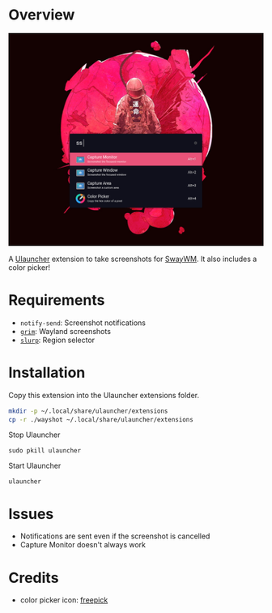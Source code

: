 # Overview

![Extension preview image](images/preview.png)

A [Ulauncher](https://github.com/Ulauncher/Ulauncher) extension to take screenshots for [SwayWM](https://github.com/swaywm/sway).
It also includes a color picker! 

# Requirements
- `notify-send`: Screenshot notifications
- [`grim`](https://github.com/emersion/grim): Wayland screenshots
- [`slurp`](https://github.com/emersion/slurp): Region selector

# Installation
Copy this extension into the Ulauncher extensions folder.
```bash
mkdir -p ~/.local/share/ulauncher/extensions
cp -r ./wayshot ~/.local/share/ulauncher/extensions
```

Stop Ulauncher
```
sudo pkill ulauncher
```

Start Ulauncher
```
ulauncher
```

# Issues
- Notifications are sent even if the screenshot is cancelled
- Capture Monitor doesn't always work

# Credits
- color picker icon: [freepick](https://www.flaticon.com/free-icon/color-picker_2547487?term=color%20picker&page=1&position=1)
